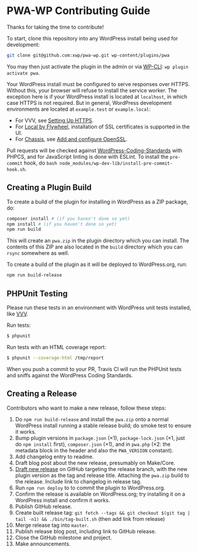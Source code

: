 # PWA-WP Contributing Guide

Thanks for taking the time to contribute!

To start, clone this repository into any WordPress install being used for development:

```bash
git clone git@github.com:xwp/pwa-wp.git wp-content/plugins/pwa
```

You may then just activate the plugin in the admin or via [WP-CLI](https://wp-cli.org/): `wp plugin activate pwa`.

Your WordPress install must be configured to serve responses over HTTPS. Without this, your browser will refuse to install the service worker. The exception here is if your WordPress install is located at `localhost`, in which case HTTPS is not required. But in general, WordPress development environments are located at `example.test` or `example.local`:

* For VVV, see [Setting Up HTTPS](https://varyingvagrantvagrants.org/docs/en-US/references/https/).
* For [Local by Flywheel](https://local.getflywheel.com/), installation of SSL certificates is supported in the UI.
* For [Chassis](http://docs.chassis.io/), see [Add and configure OpenSSL](https://github.com/Chassis/Chassis/issues/20).

Pull requests will be checked against [WordPress-Coding-Standards](https://github.com/WordPress-Coding-Standards/WordPress-Coding-Standards) with PHPCS, and for JavaScript linting is done with ESLint. To install the `pre-commit` hook, do `bash node_modules/wp-dev-lib/install-pre-commit-hook.sh`.

## Creating a Plugin Build

To create a build of the plugin for installing in WordPress as a ZIP package, do:

```bash
composer install # (if you haven't done so yet)
npm install # (if you haven't done so yet)
npm run build
```

This will create an `pwa.zip` in the plugin directory which you can install. The contents of this ZIP are also located in the `build` directory which you can `rsync` somewhere as well.

To create a build of the plugin as it will be deployed to WordPress.org, run:

```bash
npm run build-release
```

## PHPUnit Testing

Please run these tests in an environment with WordPress unit tests installed, like [VVV](https://github.com/Varying-Vagrant-Vagrants/VVV).

Run tests:

``` bash
$ phpunit
```

Run tests with an HTML coverage report:

``` bash
$ phpunit --coverage-html /tmp/report
```

When you push a commit to your PR, Travis CI will run the PHPUnit tests and sniffs against the WordPress Coding Standards.

## Creating a Release

Contributors who want to make a new release, follow these steps:

1. Do `npm run build-release` and install the `pwa.zip` onto a normal WordPress install running a stable release build; do smoke test to ensure it works.
2. Bump plugin versions in `package.json` (×1), `package-lock.json` (×1, just do `npm install` first), `composer.json` (×1), and in `pwa.php` (×2: the metadata block in the header and also the `PWA_VERSION` constant).
3. Add changelog entry to readme.
4. Draft blog post about the new release, presumably on Make/Core.
5. [Draft new release](https://github.com/xwp/pwa-wp/releases/new) on GitHub targeting the release branch, with the new plugin version as the tag and release title. Attaching the `pwa.zip` build to the release. Include link to changelog in release tag.
6. Run `npm run deploy` to to commit the plugin to WordPress.org.
7. Confirm the release is available on WordPress.org; try installing it on a WordPress install and confirm it works.
8. Publish GitHub release.
9. Create built release tag: `git fetch --tags && git checkout $(git tag | tail -n1) && ./bin/tag-built.sh` (then add link from release)
10. Merge release tag into `master`.
11. Publish release blog post, including link to GitHub release.
12. Close the GitHub milestone and project.
13. Make announcements.
